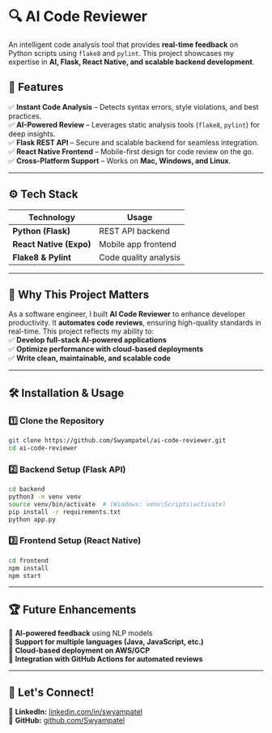 # 🔍 AI Code Reviewer  
An intelligent code analysis tool that provides **real-time feedback** on Python scripts using `flake8` and `pylint`. This project showcases my expertise in **AI, Flask, React Native, and scalable backend development**.

## 🚀 Features  
✅ **Instant Code Analysis** – Detects syntax errors, style violations, and best practices.  
✅ **AI-Powered Review** – Leverages static analysis tools (`flake8`, `pylint`) for deep insights.  
✅ **Flask REST API** – Secure and scalable backend for seamless integration.  
✅ **React Native Frontend** – Mobile-first design for code review on the go.  
✅ **Cross-Platform Support** – Works on **Mac, Windows, and Linux**.  

---

## ⚙️ Tech Stack  
| **Technology**  | **Usage**  |
|----------------|-----------|
| **Python (Flask)**  | REST API backend  |
| **React Native (Expo)**  | Mobile app frontend  |
| **Flake8 & Pylint**  | Code quality analysis  |

---

## 🎯 Why This Project Matters  
As a software engineer, I built **AI Code Reviewer** to enhance developer productivity. It **automates code reviews**, ensuring high-quality standards in real-time. This project reflects my ability to:  
✅ **Develop full-stack AI-powered applications**  
✅ **Optimize performance with cloud-based deployments**  
✅ **Write clean, maintainable, and scalable code**  

---


## 🛠️ Installation & Usage  

### **1️⃣ Clone the Repository**  
```sh
git clone https://github.com/Swyampatel/ai-code-reviewer.git
cd ai-code-reviewer
```

### **2️⃣ Backend Setup (Flask API)**
```sh
cd backend
python3 -m venv venv
source venv/bin/activate  # (Windows: venv\Scripts\activate)
pip install -r requirements.txt
python app.py
```

### **3️⃣ Frontend Setup (React Native)**
```sh
cd frontend
npm install
npm start
```

---

## 🏆 Future Enhancements  
🔹 **AI-powered feedback** using NLP models  
🔹 **Support for multiple languages (Java, JavaScript, etc.)**  
🔹 **Cloud-based deployment on AWS/GCP**  
🔹 **Integration with GitHub Actions for automated reviews**  

---

## 🤝 Let's Connect!  
💼 **LinkedIn:** [linkedin.com/in/swyampatel](https://linkedin.com/in/swyampatel)  
📂 **GitHub:** [github.com/Swyampatel](https://github.com/Swyampatel)  

 
